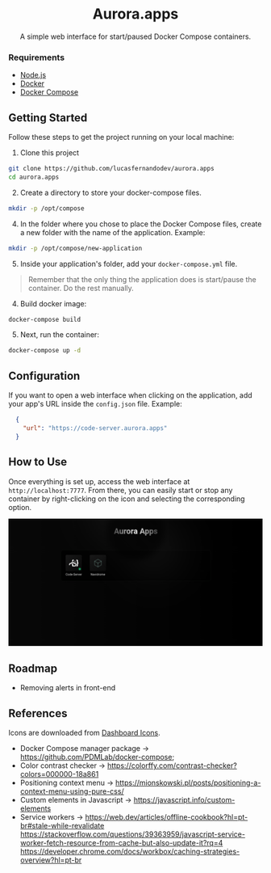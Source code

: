 <h1 align="center">Aurora.apps</h1>

<p align="center">A simple web interface for start/paused Docker Compose containers.</p>

### Requirements
- [Node.js](https://nodejs.org/en/download/)
- [Docker](https://docs.docker.com/get-docker/)
- [Docker Compose](https://docs.docker.com/compose/install/)

## Getting Started

Follow these steps to get the project running on your local machine:

1. Clone this project
```bash
git clone https://github.com/lucasfernandodev/aurora.apps
cd aurora.apps
```

2. Create a directory to store your docker-compose files.
```bash
mkdir -p /opt/compose
```

4. In the folder where you chose to place the Docker Compose files, create a new folder with the name of the application.
Example:
```bash
mkdir -p /opt/compose/new-application
```

5. Inside your application's folder, add your `docker-compose.yml` file.
> 
> Remember that the only thing the application does is start/pause the container. Do the rest manually.
> 


4. Build docker image:
```bash
docker-compose build
```

5. Next, run the container:
```bash
docker-compose up -d
```

## Configuration

If you want to open a web interface when clicking on the application, add your app's URL inside the `config.json` file.
Example:
```JSON
  {
    "url": "https://code-server.aurora.apps"
  }
```

## How to Use

Once everything is set up, access the web interface at `http://localhost:7777`. From there, you can easily start or stop any container by right-clicking on the icon and selecting the corresponding option.

![Aurora apps](./docs/aurora.app-screenshot.png)


## Roadmap
- Removing alerts in front-end

## References

Icons are downloaded from [Dashboard Icons](https://github.com/walkxcode/dashboard-icons?tab=readme-ov-file#-icons).

- Docker Compose manager package -> https://github.com/PDMLab/docker-compose;
- Color contrast checker -> https://colorffy.com/contrast-checker?colors=000000-18a861
- Positioning context menu -> https://mionskowski.pl/posts/positioning-a-context-menu-using-pure-css/
- Custom elements in Javascript -> https://javascript.info/custom-elements
- Service workers  -> https://web.dev/articles/offline-cookbook?hl=pt-br#stale-while-revalidate
https://stackoverflow.com/questions/39363959/javascript-service-worker-fetch-resource-from-cache-but-also-update-it?rq=4
https://developer.chrome.com/docs/workbox/caching-strategies-overview?hl=pt-br